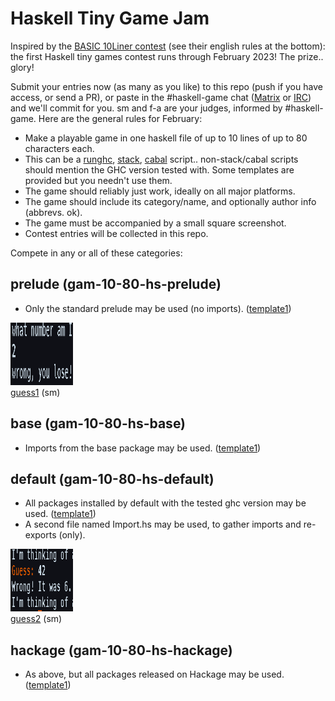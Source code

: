# Haskell Tiny Game Jam

Inspired by the [BASIC 10Liner contest](https://www.homeputerium.de) (see their english rules at the bottom):
the first Haskell tiny games contest runs through February 2023!
The prize.. glory! <!-- and advancing the Haskell game dev craft -->

[Matrix]: https://matrix.to/#/#haskell-game:matrix.org
[IRC]:    https://web.libera.chat/#haskell-game

Submit your entries now (as many as you like) to this repo
(push if you have access, or send a PR),
or paste in the #haskell-game chat ([Matrix] or [IRC]) and we'll commit for you.
sm and f-a are your judges, informed by #haskell-game.
Here are the general rules for February:

- Make a playable game in one haskell file of up to 10 lines of up to 80 characters each.
- This can be a [runghc], [stack], [cabal] script.. non-stack/cabal scripts should mention the GHC version tested with.
  Some templates are provided but you needn't use them. 
- The game should reliably just work, ideally on all major platforms.
- The game should include its category/name, and optionally author info (abbrevs. ok).
- The game must be accompanied by a small square screenshot.
- Contest entries will be collected in this repo.

[runghc]: https://downloads.haskell.org/ghc/latest/docs/users_guide/runghc.html
[stack]:  https://docs.haskellstack.org/en/stable/script_command
[cabal]:  https://cabal.readthedocs.io/en/3.6/cabal-commands.html#cabal-v2-run

Compete in any or all of these categories:

## prelude (gam-10-80-hs-prelude)

- Only the standard prelude may be used (no imports). ([template1](prelude/template1.hs))

[<img src="prelude/guess1.png" width=100 height=100><br>guess1](prelude/guess1.hs) (sm)

## base (gam-10-80-hs-base)

- Imports from the base package may be used. ([template1](base/template1.hs))

## default (gam-10-80-hs-default)

- All packages installed by default with the tested ghc version may be used. ([template1](default/template1.hs))
- A second file named Import.hs may be used, to gather imports and re-exports (only).

[<img src="default/guess2.png" width=100 height=100><br>guess2](default/guess2.hs) (sm)

## hackage (gam-10-80-hs-hackage)

- As above, but all packages released on Hackage may be used. ([template1](hackage/template1.hs))

